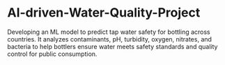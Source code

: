 # AI-driven-Water-Quality-Project
Developing an ML model to predict tap water safety for bottling across countries. It analyzes contaminants, pH, turbidity, oxygen, nitrates, and bacteria to help bottlers ensure water meets safety standards and quality control for public consumption.
